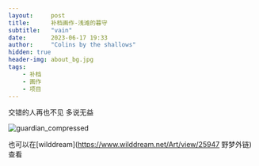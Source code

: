 ```yaml
---
layout:     post
title:      补档画作-浅滩的暮守
subtitle:   "vain"
date:       2023-06-17 19:33
author:     "Colins by the shallows"
hidden: true
header-img: about_bg.jpg
tags: 
    - 补档 
    - 画作
    - 项目
---
```


交错的人再也不见
多说无益

![guardian_compressed](/_includes/projects/shrine/guradian_compressed.jpg)


也可以在\[wilddream](https://www.wilddream.net/Art/view/25947 野梦外链)查看
